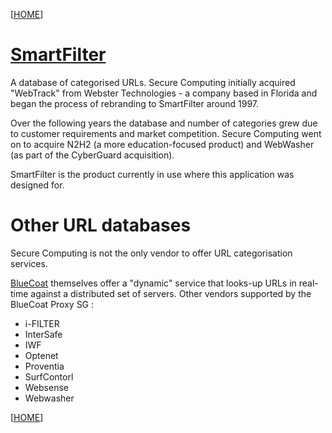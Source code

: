 [[HOME](http://code.google.com/p/bluecoaturl/)]

# [SmartFilter](http://www.smartfilter.com) #

A database of categorised URLs.  Secure Computing initially acquired "WebTrack" from Webster Technologies - a company based in Florida and began the process of rebranding to SmartFilter around 1997.

Over the following years the database and number of categories grew due to customer requirements and market competition.  Secure Computing went on to acquire N2H2 (a more education-focused product) and WebWasher (as part of the CyberGuard acquisition).

SmartFilter is the product currently in use where this application was designed for.

# Other URL databases #

Secure Computing is not the only vendor to offer URL categorisation services.

[BlueCoat](http://www.bluecoat.com/products/webfilter/index.html) themselves offer a "dynamic" service that looks-up URLs in real-time against a distributed set of servers.  Other vendors supported by the BlueCoat Proxy SG :

  * i-FILTER
  * InterSafe
  * IWF
  * Optenet
  * Proventia
  * SurfContorl
  * Websense
  * Webwasher


[[HOME](http://code.google.com/p/bluecoaturl/)]